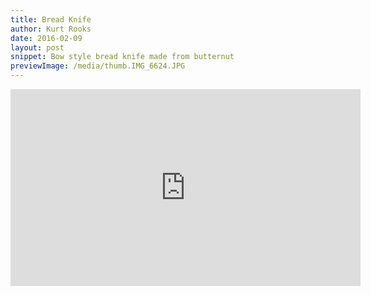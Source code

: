 ```yaml
---
title: Bread Knife
author: Kurt Rooks
date: 2016-02-09
layout: post
snippet: Bow style bread knife made from butternut
previewImage: /media/thumb.IMG_6624.JPG
---
```


<div class="youtubevideowrap">
<div class="video-container">
<iframe width="560" height="315" src="https://www.youtube.com/embed/LlcUrKpbd6o" frameborder="0" allowfullscreen></iframe>
</div>
</div>

